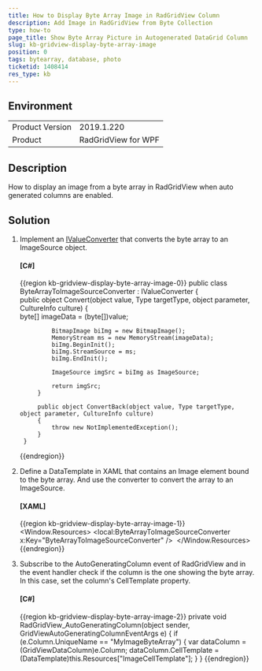 ```yaml
---
title: How to Display Byte Array Image in RadGridView Column
description: Add Image in RadGridView from Byte Collection
type: how-to
page_title: Show Byte Array Picture in Autogenerated DataGrid Column
slug: kb-gridview-display-byte-array-image
position: 0
tags: bytearray, database, photo
ticketid: 1408414
res_type: kb
---
```


## Environment
<table>
    <tbody>
	    <tr>
	    	<td>Product Version</td>
	    	<td>2019.1.220</td>
	    </tr>
	    <tr>
	    	<td>Product</td>
	    	<td>RadGridView for WPF</td>
	    </tr>
    </tbody>
</table>

## Description

How to display an image from a byte array in RadGridView when auto generated columns are enabled.

## Solution

1. Implement an [IValueConverter](https://docs.microsoft.com/en-us/dotnet/api/system.windows.data.ivalueconverter?view=netframework-4.8) that converts the byte array to an ImageSource object.

	#### __[C#]__
	{{region kb-gridview-display-byte-array-image-0}}
		public class ByteArrayToImageSourceConverter : IValueConverter
		{       
			public object Convert(object value, Type targetType, object parameter, CultureInfo culture)
			{			
				byte[] imageData = (byte[])value;
		 
				BitmapImage biImg = new BitmapImage();
				MemoryStream ms = new MemoryStream(imageData);
				biImg.BeginInit();
				biImg.StreamSource = ms;
				biImg.EndInit();
		 
				ImageSource imgSrc = biImg as ImageSource;
		 
				return imgSrc;
			}
		 
			public object ConvertBack(object value, Type targetType, object parameter, CultureInfo culture)
			{
				throw new NotImplementedException();
			}
		}
	{{endregion}}

2. Define a DataTemplate in XAML that contains an Image element bound to the byte array. And use the converter to convert the array to an ImageSource.

	#### __[XAML]__
	{{region kb-gridview-display-byte-array-image-1}}
		<Window.Resources>
			<local:ByteArrayToImageSourceConverter x:Key="ByteArrayToImageSourceConverter" />
			<DataTemplate x:Name="ImageCellTemplate">
				<Image Source="{Binding MyImageByteArray, Converter={StaticResource ByteArrayToImageSourceConverter}}" />
			</DataTemplate>
		</Window.Resources>
	{{endregion}}

3. Subscribe to the AutoGeneratingColumn event of RadGridView and in the event handler check if the column is the one showing the byte array. In this case, set the column's CellTemplate property.

	#### __[C#]__
	{{region kb-gridview-display-byte-array-image-2}}
		private void RadGridView_AutoGeneratingColumn(object sender, GridViewAutoGeneratingColumnEventArgs e)
		{
			if (e.Column.UniqueName == "MyImageByteArray")
			{
				var dataColumn = (GridViewDataColumn)e.Column;
				dataColumn.CellTemplate = (DataTemplate)this.Resources["ImageCellTemplate"];
			}
		}
	{{endregion}}